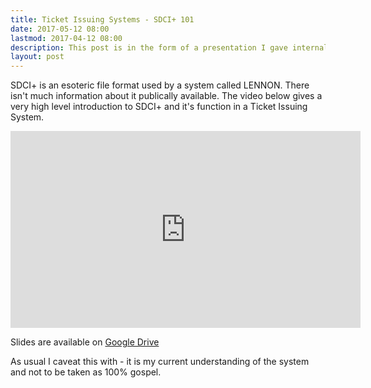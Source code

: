 ```yaml
---
title: Ticket Issuing Systems - SDCI+ 101
date: 2017-05-12 08:00
lastmod: 2017-04-12 08:00
description: This post is in the form of a presentation I gave internally at Assertis covering the basics of SDCI+
layout: post
---
```


SDCI+ is an esoteric file format used by a system called LENNON. There isn't much information about it publically available. The video below gives a very high level introduction to SDCI+ and it's function in a Ticket Issuing System.

<iframe width="560" height="315" src="https://www.youtube.com/embed/vVoGcN4PMPY" frameborder="0" allowfullscreen></iframe>

Slides are available on [Google Drive](https://docs.google.com/presentation/d/17Fnaq6QxPSpAl0xIiNpai6qwlam1T02QwCJN70goX3E/edit?usp=sharing)

As usual I caveat this with - it is my current understanding of the system and not to be taken as 100% gospel. 

